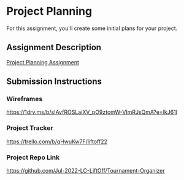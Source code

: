 # Project Planning
For this assignment, you'll create some initial plans for your project.

## Assignment Description
[Project Planning Assignment](https://education.launchcode.org/liftoff/modules/assignments/project-planning)

## Submission Instructions

### Wireframes
https://1drv.ms/b/s!AvfROSLaiXV_pO9ztomW-VImRJsQmA?e=lkJ61l

### Project Tracker
https://trello.com/b/qHwuKw7F/liftoff22

### Project Repo Link
https://github.com/Jul-2022-LC-LiftOff/Tournament-Organizer